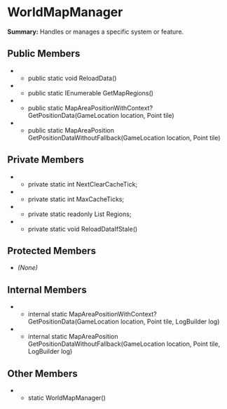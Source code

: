 # WorldMapManager

**Summary:** Handles or manages a specific system or feature.

## Public Members
- - public static void ReloadData()
- - public static IEnumerable<MapRegion> GetMapRegions()
- - public static MapAreaPositionWithContext? GetPositionData(GameLocation location, Point tile)
- - public static MapAreaPosition GetPositionDataWithoutFallback(GameLocation location, Point tile)

## Private Members
- - private static int NextClearCacheTick;
- - private static int MaxCacheTicks;
- - private static readonly List<MapRegion> Regions;
- - private static void ReloadDataIfStale()

## Protected Members
- *(None)*

## Internal Members
- - internal static MapAreaPositionWithContext? GetPositionData(GameLocation location, Point tile, LogBuilder log)
- - internal static MapAreaPosition GetPositionDataWithoutFallback(GameLocation location, Point tile, LogBuilder log)

## Other Members
- - static WorldMapManager()

